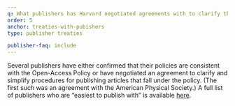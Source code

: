 ```yaml
---
q: What publishers has Harvard negotiated agreements with to clarify the policy and simplify procedures?
order: 5
anchor: treaties-with-pubishers
type: publisher treaties

publisher-faq: include
---
```

Several publishers have either confirmed that their policies are consistent with the Open-Access Policy or have negotiated an agreement to clarify and simplify procedures for publishing articles that fall under the policy. (The first such was an agreement with the American Physical Society.) A full list of publishers who are “easiest to publish with” is available [here](#).

